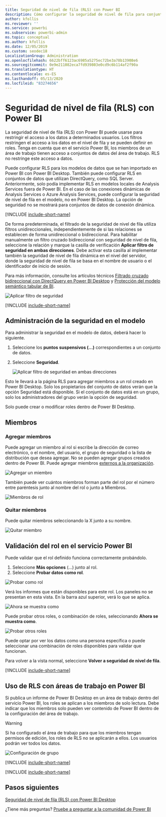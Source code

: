 ```yaml
---
title: Seguridad de nivel de fila (RLS) con Power BI
description: Cómo configurar la seguridad de nivel de fila para conjuntos de datos importados, y DirectQuery, dentro del servicio Power BI.
author: kfollis
ms.reviewer: ''
ms.service: powerbi
ms.subservice: powerbi-admin
ms.topic: conceptual
ms.author: kfollis
ms.date: 12/05/2019
ms.custom: seodec18
LocalizationGroup: Administration
ms.openlocfilehash: 6622bff6123ac6985a5275ec72be3a78b13908e6
ms.sourcegitcommit: 0e9e211082eca7fd939803e0cd9c6b114af2f90a
ms.translationtype: HT
ms.contentlocale: es-ES
ms.lasthandoff: 05/13/2020
ms.locfileid: "83274656"
---
```

# <a name="row-level-security-rls-with-power-bi"></a>Seguridad de nivel de fila (RLS) con Power BI

La seguridad de nivel de fila (RLS) con Power BI puede usarse para restringir el acceso a los datos a determinados usuarios. Los filtros restringen el acceso a los datos en el nivel de fila y se pueden definir en roles. Tenga en cuenta que en el servicio Power BI, los miembros de un área de trabajo tienen acceso a conjuntos de datos del área de trabajo. RLS no restringe este acceso a datos.

Puede configurar RLS para los modelos de datos que se han importado en Power BI con Power BI Desktop. También puede configurar RLS en conjuntos de datos que utilizan DirectQuery, como SQL Server. Anteriormente, solo podía implementar RLS en modelos locales de Analysis Services fuera de Power BI. En el caso de las conexiones dinámicas de Analysis Services o Azure Analysis Services, puede configurar la seguridad de nivel de fila en el modelo, no en Power BI Desktop. La opción de seguridad no se mostrará para conjuntos de datos de conexión dinámica.

[!INCLUDE [include-short-name](../includes/rls-desktop-define-roles.md)]

De forma predeterminada, el filtrado de la seguridad de nivel de fila utiliza filtros unidireccionales, independientemente de si las relaciones se establecen de forma unidireccional o bidireccional. Para habilitar manualmente un filtro cruzado bidireccional con seguridad de nivel de fila, seleccione la relación y marque la casilla de verificación **Aplicar filtro de seguridad en ambas direcciones**. Debe activar esta casilla al implementar también la seguridad de nivel de fila dinámica en el nivel del servidor, donde la seguridad de nivel de fila se basa en el nombre de usuario o el identificador de inicio de sesión.

Para más información, consulte los artículos técnicos [Filtrado cruzado bidireccional con DirectQuery en Power BI Desktop](../transform-model/desktop-bidirectional-filtering.md) y [Protección del modelo semántico tabular de BI](https://download.microsoft.com/download/D/2/0/D20E1C5F-72EA-4505-9F26-FEF9550EFD44/Securing%20the%20Tabular%20BI%20Semantic%20Model.docx).

![Aplicar filtro de seguridad](media/service-admin-rls/rls-apply-security-filter.png)


[!INCLUDE [include-short-name](../includes/rls-desktop-view-as-roles.md)]

## <a name="manage-security-on-your-model"></a>Administración de la seguridad en el modelo

Para administrar la seguridad en el modelo de datos, deberá hacer lo siguiente.

1. Seleccione los **puntos suspensivos (...)** correspondientes a un conjunto de datos.
2. Seleccione **Seguridad**.
   
   ![Aplicar filtro de seguridad en ambas direcciones](media/service-admin-rls/rls-security.png)

Esto le llevará a la página RLS para agregar miembros a un rol creado en Power BI Desktop. Solo los propietarios del conjunto de datos verán que la opción Seguridad está disponible. Si el conjunto de datos está en un grupo, solo los administradores del grupo verán la opción de seguridad. 

Solo puede crear o modificar roles dentro de Power BI Desktop.

## <a name="working-with-members"></a>Miembros

### <a name="add-members"></a>Agregar miembros

Puede agregar un miembro al rol si escribe la dirección de correo electrónico, o el nombre, del usuario, el grupo de seguridad o la lista de distribución que desea agregar. No se pueden agregar grupos creados dentro de Power BI. Puede agregar miembros [externos a la organización](../guidance/whitepaper-azure-b2b-power-bi.md#data-security-for-external-partners).

![Agregar un miembro](media/service-admin-rls/rls-add-member.png)

También puede ver cuántos miembros forman parte del rol por el número entre paréntesis junto al nombre del rol o junto a Miembros.

![Miembros de rol](media/service-admin-rls/rls-member-count.png)

### <a name="remove-members"></a>Quitar miembros

Puede quitar miembros seleccionando la X junto a su nombre. 

![Quitar miembro](media/service-admin-rls/rls-remove-member.png)

## <a name="validating-the-role-within-the-power-bi-service"></a>Validación del rol en el servicio Power BI

Puede validar que el rol definido funciona correctamente probándolo. 

1. Seleccione **Más opciones** (...) junto al rol.
2. Seleccione **Probar datos como rol**.

![Probar como rol](media/service-admin-rls/rls-test-role.png)

Verá los informes que están disponibles para este rol. Los paneles no se presentan en esta vista. En la barra azul superior, verá lo que se aplica.

![Ahora se muestra como <role>](media/service-admin-rls/rls-test-role2.png)

Puede probar otros roles, o combinación de roles, seleccionando **Ahora se muestra como**.

![Probar otros roles](media/service-admin-rls/rls-test-role3.png)

Puede optar por ver los datos como una persona específica o puede seleccionar una combinación de roles disponibles para validar que funcionan. 

Para volver a la vista normal, seleccione **Volver a seguridad de nivel de fila**.

[!INCLUDE [include-short-name](../includes/rls-usernames.md)]

## <a name="using-rls-with-workspaces-in-power-bi"></a>Uso de RLS con áreas de trabajo en Power BI

Si publica un informe de Power BI Desktop en un área de trabajo dentro del servicio Power BI, los roles se aplican a los miembros de solo lectura. Debe indicar que los miembros solo pueden ver contenido de Power BI dentro de la configuración del área de trabajo.

> [!WARNING]
> Si ha configurado el área de trabajo para que los miembros tengan permisos de edición, los roles de RLS no se aplicarán a ellos. Los usuarios podrán ver todos los datos.

![Configuración de grupo](media/service-admin-rls/rls-group-settings.png)

[!INCLUDE [include-short-name](../includes/rls-limitations.md)]

[!INCLUDE [include-short-name](../includes/rls-faq.md)]

## <a name="next-steps"></a>Pasos siguientes
[Seguridad de nivel de fila (RLS) con Power BI Desktop](../create-reports/desktop-rls.md)  

¿Tiene más preguntas? [Pruebe a preguntar a la comunidad de Power BI](https://community.powerbi.com/)

